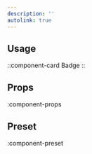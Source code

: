 ```yaml
---
description: ''
autolink: true
---
```


## Usage

::component-card
Badge
::

## Props

:component-props

## Preset

:component-preset
